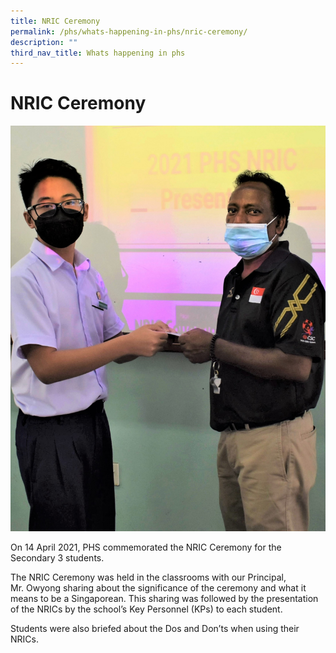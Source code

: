 ```yaml
---
title: NRIC Ceremony
permalink: /phs/whats-happening-in-phs/nric-ceremony/
description: ""
third_nav_title: Whats happening in phs
---
```


# **NRIC Ceremony**

![](/images/163_0008.jpg)

On 14 April 2021, PHS commemorated the NRIC Ceremony for the Secondary 3 students. 

The NRIC Ceremony was held in the classrooms with our Principal, Mr. Owyong sharing about the significance of the ceremony and what it means to be a Singaporean. This sharing was followed by the presentation of the NRICs by the school’s Key Personnel (KPs) to each student. 

Students were also briefed about the Dos and Don’ts when using their NRICs.